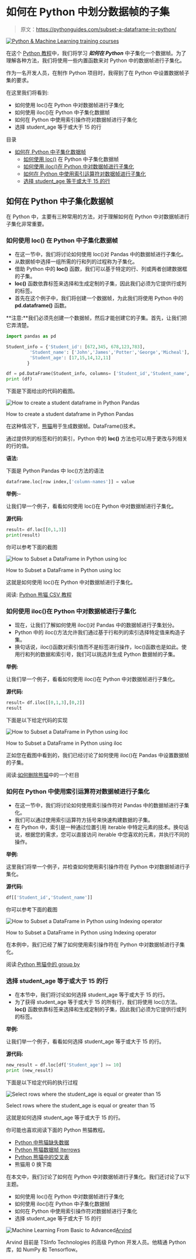 # 如何在 Python 中划分数据帧的子集

> 原文：<https://pythonguides.com/subset-a-dataframe-in-python/>

[![Python & Machine Learning training courses](img/49ec9c6da89a04c9f45bab643f8c765c.png)](https://sharepointsky.teachable.com/p/python-and-machine-learning-training-course)

在这个 [Python 教程](https://pythonguides.com/python-hello-world-program/)中，我们将学习 ***如何在 Python*** 中子集化一个数据帧。为了理解各种方法，我们将使用一些内置函数来对 Python 中的数据帧进行子集化。

作为一名开发人员，在制作 Python 项目时，我得到了在 Python 中设置数据帧子集的要求。

在这里我们将看到:

*   如何使用 loc()在 Python 中对数据帧进行子集化
*   如何使用 iloc()在 Python 中子集化数据帧
*   如何在 Python 中使用索引操作符对数据帧进行子集化
*   选择 student_age 等于或大于 15 的行

目录

[](#)

*   [如何在 Python 中子集化数据帧](#How_to_Subset_a_DataFrame_in_Python "How to Subset a DataFrame in Python")
    *   [如何使用 loc()](#How_to_Subset_a_DataFrame_in_Python_using_loc "How to Subset a DataFrame in Python using loc()") 在 Python 中子集化数据帧
    *   [如何使用 iloc()在 Python 中对数据帧进行子集化](#How_to_Subset_a_DataFrame_in_Python_using_iloc "How to Subset a DataFrame in Python using iloc()")
    *   [如何在 Python 中使用索引运算符对数据帧进行子集化](#How_to_Subset_a_DataFrame_in_Python_using_Indexing_operator "How to Subset a DataFrame in Python using Indexing operator")
    *   [选择 student_age 等于或大于 15 的行](#Select_rows_where_the_student_age_is_equal_or_greater_than_15 "Select rows where the student_age is equal or greater than 15")

## 如何在 Python 中子集化数据帧

在 Python 中，主要有三种常用的方法，对于理解如何在 Python 中对数据帧进行子集化非常重要。

### 如何使用 loc() 在 Python 中子集化数据帧

*   在这一节中，我们将讨论如何使用 loc()对 Pandas 中的数据帧进行子集化。
*   从数据帧中选择一组所需的行和列的过程称为子集化。
*   借助 Python 中的 **loc()** 函数，我们可以基于特定的行、列或两者创建数据框的子集。
*   **loc()** 函数依靠标签来选择和生成定制的子集，因此我们必须为它提供行或列的标签。
*   首先在这个例子中，我们将创建一个数据帧，为此我们将使用 Python 中的 **pd.dataframe()** 函数。

**注意:**我们必须先创建一个数据帧，然后才能创建它的子集。首先，让我们把它弄清楚。

```py
import pandas as pd

Student_info = {'Student_id': [672,345, 678,123,783],
         'Student_name': ['John','James','Potter','George','Micheal'],
         'Student_age': [17,15,14,12,11]
        }

df = pd.DataFrame(Student_info, columns= ['Student_id','Student_name','Student_age'])
print (df)
```

下面是下面给出的代码的截图。

![How to create a student dataframe in Python Pandas](img/c7c60902344f143d48b48586b0283c6d.png "How to create a student dataframe in Python Pandas")

How to create a student dataframe in Python Pandas

在这种情况下，[熊猫](https://pythonguides.com/pandas-in-python/)用于生成数据帧。DataFrame()技术。

通过提供列的标签和行的索引，Python 中的 **loc()** 方法也可以用于更改与列相关的行的值。

**语法:**

下面是 Python Pandas 中 loc()方法的语法

```py
dataframe.loc[row index,['column-names']] = value
```

**举例:**–

让我们举一个例子，看看如何使用 loc()在 Python 中对数据帧进行子集化。

**源代码:**

```py
result= df.loc[[0,1,3]]
print(result)
```

你可以参考下面的截图

![How to Subset a DataFrame in Python using loc](img/1e5285ff8bcd5611519a23d443cee327.png "How to Subset a DataFrame in Python using loc")

How to Subset a DataFrame in Python using loc

这就是如何使用 loc()在 Python 中对数据帧进行子集化。

阅读: [Python 熊猫 CSV 教程](https://pythonguides.com/python-pandas-csv/)

### 如何使用 iloc()在 Python 中对数据帧进行子集化

*   现在，让我们了解如何使用 iloc()对 Pandas 中的数据帧进行子集划分。
*   Python 中的 iloc()方法允许我们通过基于行和列的索引选择特定值来构造子集。
*   换句话说，iloc()函数对索引值而不是标签进行操作，loc()函数也是如此。使用行和列的数据和索引号，我们可以挑选并生成 Python 数据帧的子集。

**举例:**

让我们举一个例子，看看如何使用 iloc()在 Python 中对数据帧进行子集化。

**源代码:**

```py
result= df.iloc[[0,1,3],[0,2]]
result
```

下面是以下给定代码的实现

![How to Subset a DataFrame in Python using iloc](img/d8540ab0047cfd2943133630d34a5329.png "How to Subset a DataFrame in Python using iloc")

How to Subset a DataFrame in Python using iloc

正如您在截图中看到的，我们已经讨论了如何使用 iloc()在 Pandas 中设置数据帧的子集。

阅读:[如何删除熊猫](https://pythonguides.com/delete-a-column-in-pandas/)中的一个栏目

### 如何在 Python 中使用索引运算符对数据帧进行子集化

*   在这一节中，我们将讨论如何使用索引操作符对 Pandas 中的数据帧进行子集化。
*   我们可以通过使用索引运算符方括号来快速构建数据的子集。
*   在 Python 中，索引是一种通过位置引用 iterable 中特定元素的技术。换句话说，根据您的需求，您可以直接访问 iterable 中您喜欢的元素，并执行不同的操作。

**举例:**

这里我们将举一个例子，并检查如何使用索引操作符在 Python 中对数据帧进行子集化。

**源代码:**

```py
df[['Student_id','Student_name']] 
```

你可以参考下面的截图

![How to Subset a DataFrame in Python using Indexing operator](img/8b029dfd27863dca70a491d4eed256bb.png "How to Subset a DataFrame in Python using Indexing operator")

How to Subset a DataFrame in Python using Indexing operator

在本例中，我们已经了解了如何使用索引操作符在 Python 中对数据帧进行子集化。

阅读:[Python 熊猫中的 group by](https://pythonguides.com/groupby-in-python-pandas/)

### 选择 student_age 等于或大于 15 的行

*   在本节中，我们将讨论如何选择 student_age 等于或大于 15 的行。
*   为了获得 student_age 等于或大于 15 的所有行，我们将使用 loc()方法。 **loc()** 函数依靠标签来选择和生成定制的子集，因此我们必须为它提供行或列的标签。

**举例:**

让我们举一个例子，看看如何选择 student_age 等于或大于 15 的行。

**源代码:**

```py
new_result = df.loc[df['Student_age'] >= 10]
print (new_result)
```

下面是以下给定代码的执行过程

![Select rows where the student_age is equal or greater than 15](img/cf26a78cbf431d352a7838656a2fd406.png "Select rows where the student age is equal or greater than 15")

Select rows where the student_age is equal or greater than 15

这就是如何选择 student_age 等于或大于 15 的行。

你可能也喜欢阅读下面的 Python 熊猫教程。

*   [Python 中熊猫缺失数据](https://pythonguides.com/missing-data-in-pandas/)
*   [Python 熊猫数据帧 Iterrows](https://pythonguides.com/pandas-dataframe-iterrows/)
*   [Python 熊猫中的交叉表](https://pythonguides.com/crosstab-in-python-pandas/)
*   熊猫用 0 换下南

在本文中，我们讨论了如何在 Python 中对数据帧进行子集化。我们还讨论了以下主题。

*   如何使用 loc()在 Python 中对数据帧进行子集化
*   如何使用 iloc()在 Python 中子集化数据帧
*   如何在 Python 中使用索引操作符对数据帧进行子集化
*   选择 student_age 等于或大于 15 的行

![Machine Learning From Basic to Advanced](img/0100ae91cd5a23f9c15325e675241c25.png "Arvind scaled")[Arvind](https://pythonguides.com/author/arvind/)

Arvind 目前是 TSInfo Technologies 的高级 Python 开发人员。他精通 Python 库，如 NumPy 和 Tensorflow。